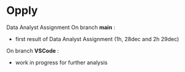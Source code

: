 # Opply

Data Analyst Assignment
On branch **main** :

- first result of Data Analyst Assignment (1h, 28dec and 2h 29dec)

On branch **VSCode** :

- work in progress for further analysis
